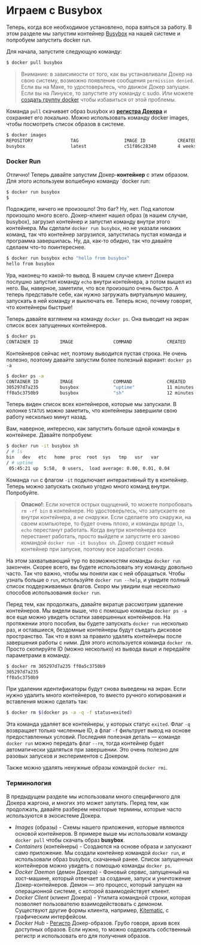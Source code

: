 # Играем с Busybox
Теперь, когда все необходимое установлено, пора взяться за работу. В этом разделе мы запустим контейнер [Busybox](https://en.wikipedia.org/wiki/BusyBox) на нашей системе и попробуем запустить docker run.

Для начала, запустите следующую команду:
```bash
$ docker pull busybox
```
> Внимание: в зависимости от того, как вы устанавливали Докер на свою систему, возможно появление сообщения `permission denied`. Если вы на Маке, то удостоверьтесь, что движок Докер запущен. Если вы на Линуксе, то запустите эту команду с sudo. Или можете [создать группу docker](https://docs.docker.com/engine/installation/linux/ubuntulinux/#create-a-docker-group) чтобы избавиться от этой проблемы.

Команда `pull` скачивает образ busybox из **[регистра Докера](https://hub.docker.com/explore/)** и сохраняет его локально. Можно использовать команду docker images, чтобы посмотреть список образов в системе.
```bash
$ docker images
REPOSITORY              TAG                 IMAGE ID            CREATED             VIRTUAL SIZE
busybox                 latest              c51f86c28340        4 weeks ago         1.109 MB
```
### Docker Run

Отлично! Теперь давайте запустим Докер-**контейнер** с этим образом. Для этого используем волшебную команду `docker run:
```bash
$ docker run busybox
$
```
Подождите, ничего не произошло! Это баг? Ну, нет. Под капотом произошло много всего. Докер-клиент нашел образ (в нашем случае, busybox), загрузил контейнер и запустил команду внутри этого контейнера. Мы сделали `docker run busybox`, но не указали никаких команд, так что контейнер загрузился, запустилась пустая команда и программа завершилась. Ну, да, как-то обидно, так что давайте сделаем что-то поинтереснее.
```bash
$ docker run busybox echo "hello from busybox"
hello from busybox
```
Ура, наконец-то какой-то вывод. В нашем случае клиент Докера послушно запустил команду `echo` внутри контейнера, а потом вышел из него. Вы, наверное, заметили, что все произошло очень быстро. А теперь представьте себе, как нужно загружать виртуальную машину, запускать в ней команду и выключать ее. Теперь ясно, почему говорят, что контейнеры быстрые!


Теперь давайте взглянем на команду `docker ps`. Она выводит на экран список всех запущенных контейнеров.
```bash
$ docker ps
CONTAINER ID        IMAGE               COMMAND             CREATED             STATUS              PORTS               NAMES
```
Контейнеров сейчас нет, поэтому выводится пустая строка. Не очень полезно, поэтому давайте запустим более полезный вариант: `docker ps -a`
```bash
$ docker ps -a
CONTAINER ID        IMAGE               COMMAND             CREATED             STATUS                      PORTS               NAMES
305297d7a235        busybox             "uptime"            11 minutes ago      Exited (0) 11 minutes ago                       distracted_goldstine
ff0a5c3750b9        busybox             "sh"                12 minutes ago      Exited (0) 12 minutes ago                       elated_ramanujan
```

Теперь виден список всех контейнеров, которые мы запускали. В колонке `STATUS` можно заметить, что контейнеры завершили свою работу несколько минут назад.

Вам, наверное, интересно, как запустить больше одной команды в контейнере. Давайте попробуем:

```bash
$ docker run -it busybox sh
/ # ls
bin   dev   etc   home  proc  root  sys   tmp   usr   var
/ # uptime
 05:45:21 up  5:58,  0 users,  load average: 0.00, 0.01, 0.04
```
 

Команда `run` с флагом `-it` подключает интерактивный tty в контейнер. Теперь можно запускать сколько угодно много команд внутри. Попробуйте.

> **Опасно!**: Если хочется острых ощущений, то можете попробовать `rm -rf bin` в контейнере. Но удостоверьтесь, что запускаете ее внутри контейнера, а *не снаружи*. Если сделаете это снаружи, на своем компьютере, то будет очень плохо, и команды вроде `ls`, `echo` перестанут работать. Когда внутри контейнера все перестанет работать, просто выйдете и запустите его заново командой `docker run -it busybox sh`. Докер создает новый контейнер при запуске, поэтому все заработает снова.

На этом захватывающий тур по возможностям команды `docker run` закончен. Скорее всего, вы будете использовать эту команду довольно часто. Так что важно, чтобы мы поняли как с ней обращаться. Чтобы узнать больше о `run`, используйте `docker run --help`, и увидите полный список поддерживаемых флагов. Скоро мы увидим еще несколько способов использования `docker run`.

Перед тем, как продолжать, давайте вкратце рассмотрим удаление контейнеров. Мы видели выше, что с помощью команды `docker ps -a` все еще можно увидеть остатки завершенных контейнеров. На протяжении этого пособия, вы будете запускать `docker run` несколько раз, и оставшиеся, бездомные контейнеры будут съедать дисковое пространство. Так что я взял за правило удалять контейнеры после завершения работы с ними. Для этого используется команда `docker rm`. Просто скопируйте ID (можно несколько) из вывода выше и передайте параметрами в команду.
```bash
$ docker rm 305297d7a235 ff0a5c3750b9
305297d7a235
ff0a5c3750b9
```
При удалении идентификаторы будут снова выведены на экран. Если нужно удалить много контейнеров, то вместо ручного копирования и вставления можно сделать так:
```bash
$ docker rm $(docker ps -a -q -f status=exited)
```

Эта команда удаляет все контейнеры, у которых статус `exited`. Флаг `-q` возвращает только численные ID, а флаг `-f` фильтрует вывод на основе предоставленных условий. Последняя полезная деталь — команде `docker run` можно передать флаг `--rm`, тогда контейнер будет автоматически удаляться при завершении. Это очень полезно для разовых запусков и экспериментов с Докером.


Также можно удалять ненужные образы командой `docker rmi`.

### Терминология

В предыдущем разделе мы использовали много специфичного для Докера жаргона, и многих это может запутать. Перед тем, как продолжать, давайте разберем некоторые термины, которые часто используются в экосистеме Докера.


* *Images* (образы) - Схемы нашего приложения, которые являются основой контейнеров. В примере выше мы использовали команду `docker pull` чтобы скачать образ **busybox**.
* *Containers* (контейнеры) - Создаются на основе образа и запускают само приложение. Мы создали контейнер командой `docker run`, и использовали образ busybox, скачанный ранее. Список запущенных контейнеров можно увидеть с помощью команды `docker ps`.
* *Docker Daemon* (демон Докера) - Фоновый сервис, запущенный на хост-машине, который отвечает за создание, запуск и уничтожение Докер-контейнеров. Демон — это процесс, который запущен на операционной системе, с которой взаимодействует клиент.
* *Docker Client* (клиент Докера) - Утилита командной строки, которая позволяет пользователю взаимодействовать с демоном. Существуют другие формы клиента, например, [Kitematic](https://kitematic.com/), с графическим интерфейсом.
* *Docker Hub* - [Регистр](https://hub.docker.com/explore/) Докер-образов. Грубо говоря, архив всех доступных образов. Если нужно, то можно содержать собственный регистр и использовать его для получения образов.

